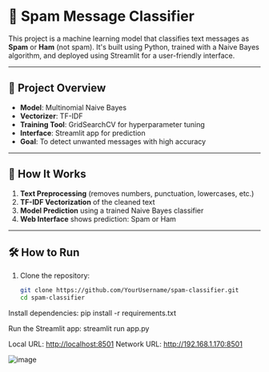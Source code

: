 # 📧 Spam Message Classifier

This project is a machine learning model that classifies text messages as **Spam** or **Ham** (not spam). It's built using Python, trained with a Naive Bayes algorithm, and deployed using Streamlit for a user-friendly interface.

---

## 📌 Project Overview

- **Model**: Multinomial Naive Bayes
- **Vectorizer**: TF-IDF
- **Training Tool**: GridSearchCV for hyperparameter tuning
- **Interface**: Streamlit app for prediction
- **Goal**: To detect unwanted messages with high accuracy

---

## 🧠 How It Works

1. **Text Preprocessing** (removes numbers, punctuation, lowercases, etc.)
2. **TF-IDF Vectorization** of the cleaned text
3. **Model Prediction** using a trained Naive Bayes classifier
4. **Web Interface** shows prediction: Spam or Ham

---

## 🛠 How to Run

1. Clone the repository:
   ```bash
   git clone https://github.com/YourUsername/spam-classifier.git
   cd spam-classifier

Install dependencies:
pip install -r requirements.txt

Run the Streamlit app:
streamlit run app.py

  Local URL: [http://localhost:8501](http://localhost:8501)
  Network URL: http://192.168.1.170:8501

![image](https://github.com/user-attachments/assets/7891781c-1b26-4961-8d26-e6839b25f39b)

